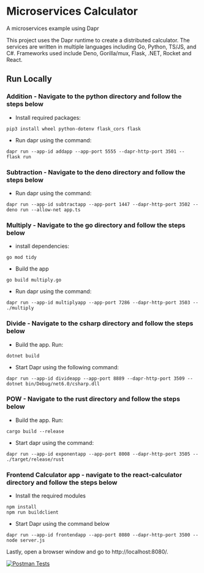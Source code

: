 # Microservices Calculator

A microservices example using Dapr

This project uses the Dapr runtime to create a distributed calculator. The services are written in multiple languages including Go, Python, TS/JS, and C#.  Frameworks used include Deno, Gorilla/mux, Flask, .NET, Rocket and React.

## Run Locally

### Addition - Navigate to the python directory and follow the steps below

* Install required packages:
  
```shell
pip3 install wheel python-dotenv flask_cors flask
```

* Run dapr using the command:
  
```shell
dapr run --app-id addapp --app-port 5555 --dapr-http-port 3501 -- flask run
```

### Subtraction - Navigate to the deno directory and follow the steps below

* Run dapr using the command:

```shell
dapr run --app-id subtractapp --app-port 1447 --dapr-http-port 3502 -- deno run --allow-net app.ts
```

### Multiply - Navigate to the go directory and follow the steps below

* install dependencies:
  
```shell
go mod tidy
```

* Build the app

```shell
go build multiply.go
```

* Run dapr using the command:

```shell
dapr run --app-id multiplyapp --app-port 7286 --dapr-http-port 3503 -- ./multiply
```

### Divide - Navigate to the csharp directory and follow the steps below

* Build the app.  Run:

```shell
dotnet build
```

* Start Dapr using the following command:

```shell
dapr run --app-id divideapp --app-port 8889 --dapr-http-port 3509 -- dotnet bin/Debug/net6.0/csharp.dll
```

### POW - Navigate to the rust directory and follow the steps below

* Build the app.  Run:

```shell
cargo build --release
```

* Start dapr using the command:

```shell
dapr run --app-id exponentapp --app-port 8008 --dapr-http-port 3505 -- ./target/release/rust
```

### Frontend Calculator app - navigate to the react-calculator directory and follow the steps below

* Install the required modules

```shell
npm install
npm run buildclient
```

* Start Dapr using the command below

```shell
dapr run --app-id frontendapp --app-port 8080 --dapr-http-port 3500 -- node server.js
```

Lastly, open a browser window and go to http://localhost:8080/.  

[![Postman Tests](https://run.pstmn.io/button.svg)](https://app.getpostman.com/run-collection/8071108-278e03d1-bb5f-42c3-9728-3251fece7e0c?action=collection%2Ffork&collection-url=entityId%3D8071108-278e03d1-bb5f-42c3-9728-3251fece7e0c%26entityType%3Dcollection%26workspaceId%3Dae9a77b0-1281-478f-b464-9be1483b04f3)